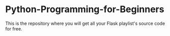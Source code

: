 # Python-Programming-for-Beginners
This is the repository where you will get all your Flask playlist's source code for free.
